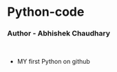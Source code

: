 # Python-code
<h3>Author - Abhishek Chaudhary</h3>
<br>
<ul >
  <li>MY first Python on github</li>
</ul>




